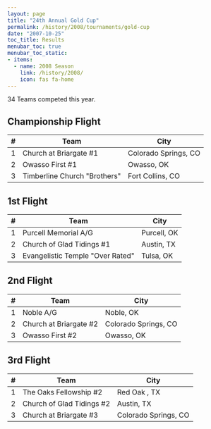 ```yaml
---
layout: page
title: "24th Annual Gold Cup"
permalink: /history/2008/tournaments/gold-cup
date: "2007-10-25"
toc_title: Results
menubar_toc: true
menubar_toc_static:
- items:
  - name: 2008 Season
    link: /history/2008/
    icon: fas fa-home
---
```


34 Teams competed this year.

## Championship Flight

|    # | Team                         | City                 |
| ---: | ---------------------------- | -------------------- |
|    1 | Church at Briargate #1       | Colorado Springs, CO |
|    2 | Owasso First #1              | Owasso, OK           |
|    3 | Timberline Church "Brothers" | Fort Collins, CO     |

## 1st Flight

|    # | Team                             | City        |
| ---: | -------------------------------- | ----------- |
|    1 | Purcell Memorial A/G             | Purcell, OK |
|    2 | Church of Glad Tidings #1        | Austin, TX  |
|    3 | Evangelistic Temple "Over Rated" | Tulsa, OK   |

## 2nd Flight

|    # | Team                   | City                 |
| ---: | ---------------------- | -------------------- |
|    1 | Noble A/G              | Noble, OK            |
|    2 | Church at Briargate #2 | Colorado Springs, CO |
|    3 | Owasso First #2        | Owasso, OK           |

## 3rd Flight

|    # | Team                      | City                 |
| ---: | ------------------------- | -------------------- |
|    1 | The Oaks Fellowship #2    | Red Oak , TX         |
|    2 | Church of Glad Tidings #2 | Austin, TX           |
|    3 | Church at Briargate #3    | Colorado Springs, CO |
